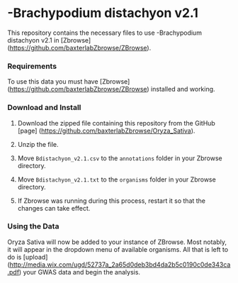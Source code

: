 # -Brachypodium distachyon v2.1

This repository contains the necessary files to use -Brachypodium distachyon v2.1 in [Zbrowse] (https://github.com/baxterlabZbrowse/ZBrowse).

### Requirements

To use this data you must have [Zbrowse] (https://github.com/baxterlabZbrowse/ZBrowse) installed and working.

### Download and Install

1. Download the zipped file containing this repository from the GitHub [page] (https://github.com/baxterlabZbrowse/Oryza_Sativa).

2. Unzip the file.

3. Move `Bdistachyon_v2.1.csv` to the `annotations` folder in your Zbrowse directory.

4. Move `Bdistachyon_v2.1.txt` to the `organisms` folder in your Zbrowse directory.

5. If Zbrowse was running during this process, restart it so that the changes can take effect.

### Using the Data

Oryza Sativa will now be added to your instance of ZBrowse. Most notably, it will appear 
in the dropdown menu of available organisms. All that is left to do is [upload] (http://media.wix.com/ugd/52737a_2a65d0deb3bd4da2b5c0190c0de343ca.pdf)
your GWAS data and begin the analysis.
